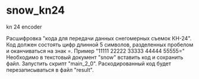 # snow_kn24
kn 24 encoder

Расшифровка "кода для передачи данных снегомерных съемок КН-24".
Код должен состоять цифр длинной 5 символов, разделенных пробелом и оканчиваться на знак =.
Пример "11111 22222 33333 44444 55555="
Необходимо в текстовый документ "snow" вставить код и сохранить файл.
Запустить скрипт "main_2_0".
Раскодированный код будет перезаписываться в файл "result".
